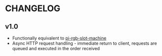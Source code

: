 # CHANGELOG

## v1.0

- Functionally equivalent to [pi-rgb-slot-machine](https://github.com/MILL-LX/pi-rgb-slot-machine)
- Async HTTP request handling - immediate return to client, requests are queued and executed in the order received